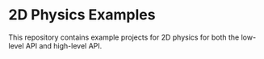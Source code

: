 # 2D Physics Examples

This repository contains example projects for 2D physics for both the low-level API and high-level API.
